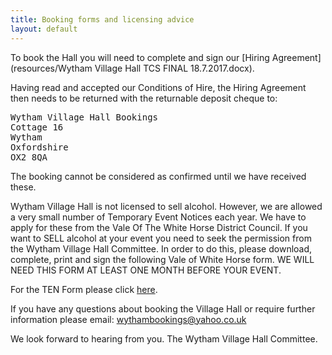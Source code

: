 ```yaml
---
title: Booking forms and licensing advice
layout: default
---
```


To book the Hall you will need to complete and sign our [Hiring Agreement](resources/Wytham Village Hall TCS FINAL 18.7.2017.docx).

Having read and accepted our Conditions of Hire, the Hiring Agreement then needs to be returned with the
returnable deposit cheque to:

<pre>
Wytham Village Hall Bookings
Cottage 16
Wytham
Oxfordshire
OX2 8QA
</pre>
 
The booking cannot be considered as confirmed until we have received these.

Wytham Village Hall is not licensed to sell alcohol. However, we are allowed a very small number of
Temporary Event Notices each year. We have to apply for these from the Vale Of The White Horse
District Council. If you want to SELL alcohol at your event you need to seek the permission from
the Wytham Village Hall Committee. In order to do this, please download, complete, print and sign
the following Vale of White Horse form. WE WILL NEED THIS FORM AT LEAST ONE MONTH BEFORE YOUR
EVENT.

For the TEN Form please click [here](http://www.whitehorsedc.gov.uk/services-and-advice/business/licensing/temporary-events-notices).
  
If you have any questions about booking the Village Hall or require further information please
email: wythambookings@yahoo.co.uk

We look forward to hearing from you. The Wytham Village Hall Committee.
